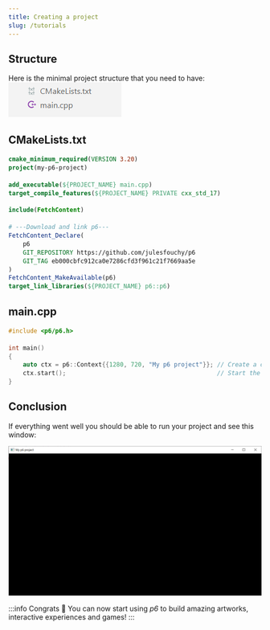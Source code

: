 ```yaml
---
title: Creating a project
slug: /tutorials
---
```


## Structure

Here is the minimal project structure that you need to have:<br/>
![](./img/minimal-project.png)

## CMakeLists.txt

```cmake title="CMakeLists.txt"
cmake_minimum_required(VERSION 3.20)
project(my-p6-project)

add_executable(${PROJECT_NAME} main.cpp)
target_compile_features(${PROJECT_NAME} PRIVATE cxx_std_17)

include(FetchContent)

# ---Download and link p6---
FetchContent_Declare(
    p6
    GIT_REPOSITORY https://github.com/julesfouchy/p6
    GIT_TAG eb000cbfc912ca0e7286cfd3f961c21f7669aa5e
)
FetchContent_MakeAvailable(p6)
target_link_libraries(${PROJECT_NAME} p6::p6)
```

## main.cpp

```cpp title="main.cpp"
#include <p6/p6.h>

int main()
{
    auto ctx = p6::Context{{1280, 720, "My p6 project"}}; // Create a context with a window
    ctx.start();                                          // Start the p6 application
}
```

## Conclusion

If everything went well you should be able to run your project and see this window:

![](./img/first-window.png)

:::info Congrats 🎉
You can now start using *p6* to build amazing artworks, interactive experiences and games!
:::
